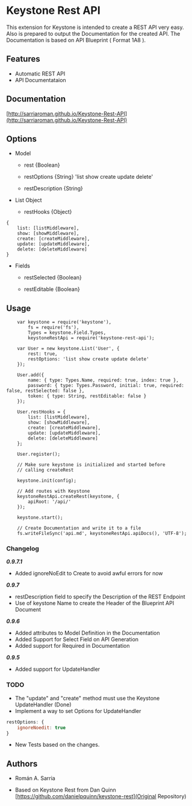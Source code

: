 # Keystone Rest API

This extension for Keystone is intended to create a REST API very easy. Also is prepared to output the Documentation for the created API. The Documentation is based on API Blueprint ( Format 1A8 ).

## Features
- Automatic REST API
- API Documentataion

## Documentation

[http://sarriaroman.github.io/Keystone-Rest-API](http://sarriaroman.github.io/Keystone-Rest-API)

## Options

 - Model  
 	+ rest {Boolean}  
	
	+ restOptions {String} 'list show create update delete'  
	
	+ restDescription {String}
  
 - List Object    
  	+ restHooks {Object}  

```
{
    list: [listMiddleware],
    show: [showMiddleware],
    create: [createMiddleware],
    update: [updateMiddleware],
	delete: [deleteMiddleware]
}
```
   
 - Fields  
  	+ restSelected {Boolean}  
	
   	+ restEditable {Boolean}  

## Usage

```
    var keystone = require('keystone'),
		fs = require('fs'),
      	Types = keystone.Field.Types,
      	keystoneRestApi = require('keystone-rest-api');

    var User = new keystone.List('User', {
		rest: true,
		restOptions: 'list show create update delete'
	});

    User.add({
      	name: { type: Types.Name, required: true, index: true },
      	password: { type: Types.Password, initial: true, required: false, restSelected: false },
      	token: { type: String, restEditable: false }
    });
	
	User.restHooks = {
      	list: [listMiddleware],
      	show: [showMiddleware],
		create: [createMiddleware],
      	update: [updateMiddleware],
      	delete: [deleteMiddleware]
    };

    User.register();

    // Make sure keystone is initialized and started before
    // calling createRest

    keystone.init(config);

    // Add routes with Keystone
    keystoneRestApi.createRest(keystone, {
		apiRoot: '/api/'
	});

    keystone.start();
	
	// Create Documentation and write it to a file
	fs.writeFileSync('api.md', keystoneRestApi.apiDocs(), 'UTF-8');
```

### Changelog  

___0.9.7.1___  
- Added ignoreNoEdit to Create to avoid awful errors for now  

___0.9.7___  
- restDescription field to specify the Description of the REST Endpoint  
- Use of keystone Name to create the Header of the Blueprint API Document

___0.9.6___  
- Added attributes to Model Definition in the Documentation
- Added Support for Select Field on API Generation
- Added support for Required in Documentation

___0.9.5___  
- Added support for UpdateHandler

### TODO
- The "update" and "create" method must use the Keystone UpdateHandler (Done)  
- Implement a way to set Options for UpdateHandler  

```javascript
restOptions: {
	ignoreNoedit: true
}
```
				
- New Tests based on the changes.  

## Authors

* Román A. Sarria  

* Based on Keystone Rest from Dan Quinn [https://github.com/danielpquinn/keystone-rest](Original Repository)  

